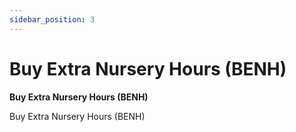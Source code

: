 ```yaml
---
sidebar_position: 3
---
```


# Buy Extra Nursery Hours (BENH)

**Buy Extra Nursery Hours (BENH)**

Buy Extra Nursery Hours (BENH)